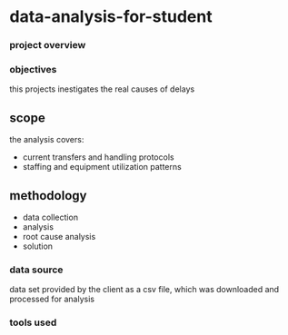# data-analysis-for-student

### project overview

### objectives
this projects  inestigates the real causes of delays

## scope
the analysis covers:
- current transfers and handling protocols
- staffing and equipment utilization patterns

## methodology
- data collection
- analysis
- root cause analysis
- solution

### data source
data set provided by the client as a csv file, which was downloaded and processed for analysis

### tools used
